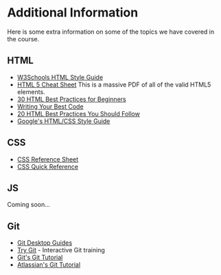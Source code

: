 # Additional Information 
Here is some extra information on some of the topics we have covered in the course.

## HTML
- [W3Schools HTML Style Guide](http://www.w3schools.com/html/html5_syntax.asp)
- [HTML 5 Cheat Sheet](https://www.smashingmagazine.com/wp-content/uploads/images/html5-cheat-sheet/html5-cheat-sheet.pdf) This is a massive PDF of all  of the valid HTML5 elements.
- [30 HTML Best Practices for Beginners](https://code.tutsplus.com/tutorials/<30-html-best-practices-for-beginners--net-4957></30-html-best-practices-for-beginners--net-4957>) 
- [Writing Your Best Code](http://learn.shayhowe.com/html-css/writing-your-best-code/)
- [20 HTML Best Practices You Should Follow](http://sixrevisions.com/web-standards/20-html-best-practices-you-should-follow/)
- [Google's HTML/CSS Style Guide](https://google.github.io/styleguide/htmlcssguide.xml)
## CSS
- [CSS Reference Sheet](http://www.w3schools.com/cssref/)
- [CSS Quick Reference](http://www.lesliefranke.com/files/reference/csscheatsheet.html)

## JS
Coming soon...

## Git
- [Git Desktop Guides](https://help.github.com/desktop/guides/)
- [Try Git](https://try.github.io) - Interactive Git training
- [Git's Git Tutorial](https://git-scm.com/docs/gittutorial)
- [Atlassian's Git Tutorial](https://www.atlassian.com/git/tutorials/)